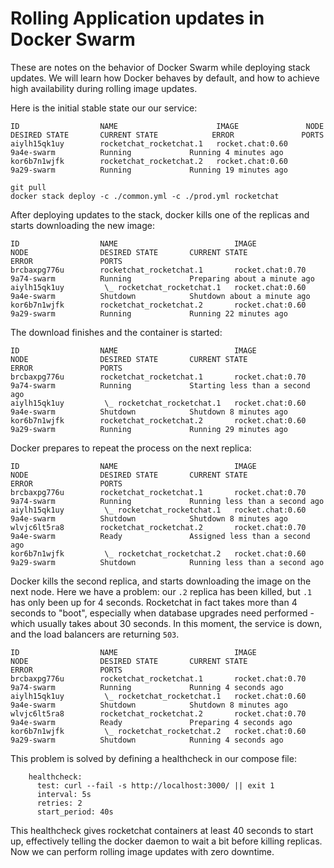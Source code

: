 # Rolling Application updates in Docker Swarm

These are notes on the behavior of Docker Swarm while deploying stack updates.  We will learn how Docker behaves by default, and how to achieve high availability during rolling image updates.

Here is the initial stable state our our service:

```
ID                  NAME                      IMAGE               NODE                DESIRED STATE       CURRENT STATE            ERROR               PORTS
aiylh15qk1uy        rocketchat_rocketchat.1   rocket.chat:0.60    9a4e-swarm          Running             Running 4 minutes ago
kor6b7n1wjfk        rocketchat_rocketchat.2   rocket.chat:0.60    9a29-swarm          Running             Running 19 minutes ago
```

```
git pull
docker stack deploy -c ./common.yml -c ./prod.yml rocketchat
```

After deploying updates to the stack, docker kills one of the replicas and starts downloading the new image:

```
ID                  NAME                          IMAGE               NODE                DESIRED STATE       CURRENT STATE                  ERROR               PORTS
brcbaxpg776u        rocketchat_rocketchat.1       rocket.chat:0.70    9a74-swarm          Running             Preparing about a minute ago
aiylh15qk1uy         \_ rocketchat_rocketchat.1   rocket.chat:0.60    9a4e-swarm          Shutdown            Shutdown about a minute ago
kor6b7n1wjfk        rocketchat_rocketchat.2       rocket.chat:0.60    9a29-swarm          Running             Running 22 minutes ago
```

The download finishes and the container is started:

```
ID                  NAME                          IMAGE               NODE                DESIRED STATE       CURRENT STATE                     ERROR               PORTS
brcbaxpg776u        rocketchat_rocketchat.1       rocket.chat:0.70    9a74-swarm          Running             Starting less than a second ago
aiylh15qk1uy         \_ rocketchat_rocketchat.1   rocket.chat:0.60    9a4e-swarm          Shutdown            Shutdown 8 minutes ago
kor6b7n1wjfk        rocketchat_rocketchat.2       rocket.chat:0.60    9a29-swarm          Running             Running 29 minutes ago
```

Docker prepares to repeat the process on the next replica:

```
ID                  NAME                          IMAGE               NODE                DESIRED STATE       CURRENT STATE                     ERROR               PORTS
brcbaxpg776u        rocketchat_rocketchat.1       rocket.chat:0.70    9a74-swarm          Running             Running less than a second ago
aiylh15qk1uy         \_ rocketchat_rocketchat.1   rocket.chat:0.60    9a4e-swarm          Shutdown            Shutdown 8 minutes ago
wlvjc6lt5ra8        rocketchat_rocketchat.2       rocket.chat:0.70    9a4e-swarm          Ready               Assigned less than a second ago
kor6b7n1wjfk         \_ rocketchat_rocketchat.2   rocket.chat:0.60    9a29-swarm          Shutdown            Running less than a second ago
```

Docker kills the second replica, and starts downloading the image on the next node.  Here we have a problem: our `.2` replica has been killed, but `.1` has only been up for 4 seconds.  Rocketchat in fact takes more than 4 seconds to "boot", especially when database upgrades need performed - which usually takes about 30 seconds.  In this moment, the service is down, and the load balancers are returning `503`.

```
ID                  NAME                          IMAGE               NODE                DESIRED STATE       CURRENT STATE             ERROR               PORTS
brcbaxpg776u        rocketchat_rocketchat.1       rocket.chat:0.70    9a74-swarm          Running             Running 4 seconds ago
aiylh15qk1uy         \_ rocketchat_rocketchat.1   rocket.chat:0.60    9a4e-swarm          Shutdown            Shutdown 8 minutes ago
wlvjc6lt5ra8        rocketchat_rocketchat.2       rocket.chat:0.70    9a4e-swarm          Ready               Preparing 4 seconds ago
kor6b7n1wjfk         \_ rocketchat_rocketchat.2   rocket.chat:0.60    9a29-swarm          Shutdown            Running 4 seconds ago
```

This problem is solved by defining a healthcheck in our compose file:

```
    healthcheck:
      test: curl --fail -s http://localhost:3000/ || exit 1
      interval: 5s
      retries: 2
      start_period: 40s
```

This healthcheck gives rocketchat containers at least 40 seconds to start up, effectively telling the docker daemon to wait a bit before killing replicas.  Now we can perform rolling image updates with zero downtime.
